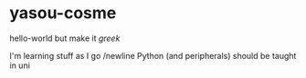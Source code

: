 # yasou-cosme
hello-world but make it *greek*

I'm learning stuff as I go /newline
Python (and peripherals) should be taught in uni
